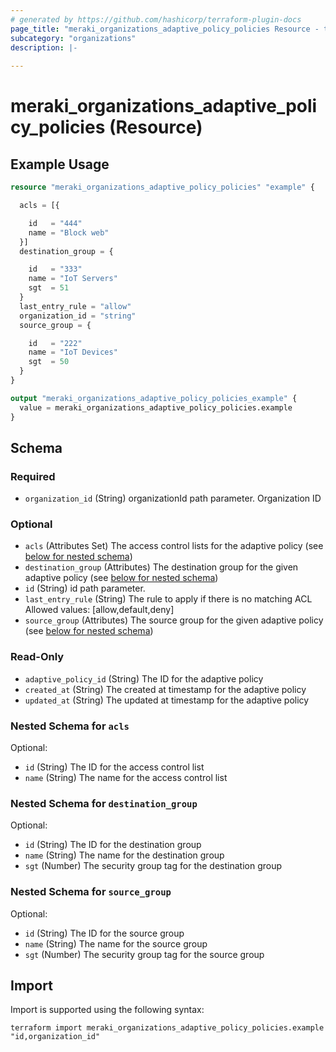 ```yaml
---
# generated by https://github.com/hashicorp/terraform-plugin-docs
page_title: "meraki_organizations_adaptive_policy_policies Resource - terraform-provider-meraki"
subcategory: "organizations"
description: |-
  
---
```


# meraki_organizations_adaptive_policy_policies (Resource)



## Example Usage

```terraform
resource "meraki_organizations_adaptive_policy_policies" "example" {

  acls = [{

    id   = "444"
    name = "Block web"
  }]
  destination_group = {

    id   = "333"
    name = "IoT Servers"
    sgt  = 51
  }
  last_entry_rule = "allow"
  organization_id = "string"
  source_group = {

    id   = "222"
    name = "IoT Devices"
    sgt  = 50
  }
}

output "meraki_organizations_adaptive_policy_policies_example" {
  value = meraki_organizations_adaptive_policy_policies.example
}
```

<!-- schema generated by tfplugindocs -->
## Schema

### Required

- `organization_id` (String) organizationId path parameter. Organization ID

### Optional

- `acls` (Attributes Set) The access control lists for the adaptive policy (see [below for nested schema](#nestedatt--acls))
- `destination_group` (Attributes) The destination group for the given adaptive policy (see [below for nested schema](#nestedatt--destination_group))
- `id` (String) id path parameter.
- `last_entry_rule` (String) The rule to apply if there is no matching ACL
                                  Allowed values: [allow,default,deny]
- `source_group` (Attributes) The source group for the given adaptive policy (see [below for nested schema](#nestedatt--source_group))

### Read-Only

- `adaptive_policy_id` (String) The ID for the adaptive policy
- `created_at` (String) The created at timestamp for the adaptive policy
- `updated_at` (String) The updated at timestamp for the adaptive policy

<a id="nestedatt--acls"></a>
### Nested Schema for `acls`

Optional:

- `id` (String) The ID for the access control list
- `name` (String) The name for the access control list


<a id="nestedatt--destination_group"></a>
### Nested Schema for `destination_group`

Optional:

- `id` (String) The ID for the destination group
- `name` (String) The name for the destination group
- `sgt` (Number) The security group tag for the destination group


<a id="nestedatt--source_group"></a>
### Nested Schema for `source_group`

Optional:

- `id` (String) The ID for the source group
- `name` (String) The name for the source group
- `sgt` (Number) The security group tag for the source group

## Import

Import is supported using the following syntax:

```shell
terraform import meraki_organizations_adaptive_policy_policies.example "id,organization_id"
```
